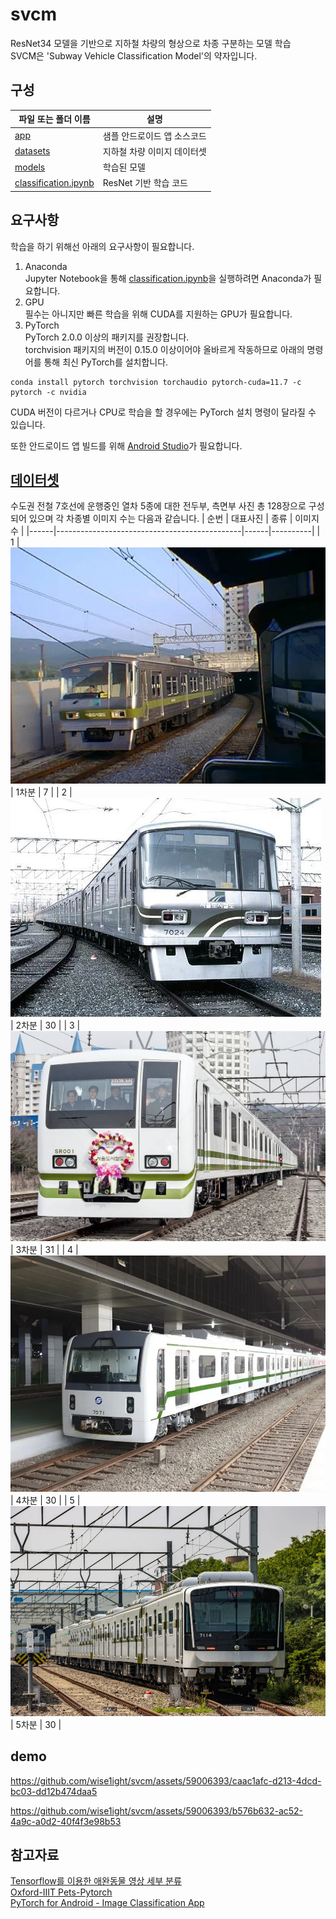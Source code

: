# svcm
ResNet34 모델을 기반으로 지하철 차량의 형상으로 차종 구분하는 모델 학습  
SVCM은 'Subway Vehicle Classification Model'의 약자입니다.

## 구성
| 파일 또는 폴더 이름                             | 설명                       |
|------------------------------------------------|---------------------------|
| [app](./app)                                   | 샘플 안드로이드 앱 소스코드 |
| [datasets](./datasets)                         | 지하철 차량 이미지 데이터셋 |
| [models](./models)                             | 학습된 모델                |
| [classification.ipynb](./classification.ipynb) | ResNet 기반 학습 코드      |

## 요구사항
학습을 하기 위해선 아래의 요구사항이 필요합니다.
1. Anaconda  
Jupyter Notebook을 통해 [classification.ipynb](./classification.ipynb)을 실행하려면 Anaconda가 필요합니다.
2. GPU  
필수는 아니지만 빠른 학습을 위해 CUDA를 지원하는 GPU가 필요합니다.
3. PyTorch  
PyTorch 2.0.0 이상의 패키지를 권장합니다.  
torchvision 패키지의 버전이 0.15.0 이상이어야 올바르게 작동하므로 아래의 명령어를 통해 최신 PyTorch를 설치합니다.
```console
conda install pytorch torchvision torchaudio pytorch-cuda=11.7 -c pytorch -c nvidia
```
CUDA 버전이 다르거나 CPU로 학습을 할 경우에는 PyTorch 설치 명령이 달라질 수 있습니다.

또한 안드로이드 앱 빌드를 위해 [Android Studio](https://developer.android.com/studio)가 필요합니다.

## [데이터셋](./datasets)
수도권 전철 7호선에 운행중인 열차 5종에 대한 전두부, 측면부 사진 총 128장으로 구성되어 있으며 각 차종별 이미지 수는 다음과 같습니다.
| 순번 | 대표사진                                      | 종류 | 이미지 수 |
|------|----------------------------------------------|------|----------|
| 1    | ![1차분대표사진](./datasets/7000First_1.jpg)  | 1차분 | 7       |
| 2    | ![2차분대표사진](./datasets/7000Second_1.jpg) | 2차분 | 30      |
| 3    | ![3차분대표사진](./datasets/7000Third_1.jpg)  | 3차분 | 31      |
| 4    | ![4차분대표사진](./datasets/7000Fourth_1.jpg) | 4차분 | 30      |
| 5    | ![5차분대표사진](./datasets/7000Fifth_1.jpg)  | 5차분 | 30      |

## demo
https://github.com/wise1ight/svcm/assets/59006393/caac1afc-d213-4dcd-bc03-dd12b474daa5

https://github.com/wise1ight/svcm/assets/59006393/b576b632-ac52-4a9c-a0d2-40f4f3e98b53

## 참고자료
[Tensorflow를 이용한 애완동물 영상 세부 분류](https://koreascience.kr/article/CFKO202023758834506.pdf)  
[Oxford-IIIT Pets-Pytorch](https://github.com/Skuldur/Oxford-IIIT-Pets-Pytorch)  
[PyTorch for Android - Image Classification App](https://www.youtube.com/watch?v=ghxLlsT7ebo)
